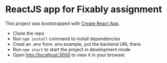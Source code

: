 # ReactJS app for Fixably assignment

This project was bootstrapped with [Create React App](https://github.com/facebook/create-react-app).

- Clone the repo
- Run `npm install` command to install dependencies
- Creat an .env from .env.example, put the backend URL there
- Run `npm start` to start the project in development mode
- Open [http://localhost:3000](http://localhost:3000) to view it in your browser.